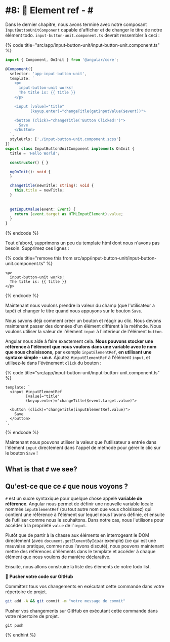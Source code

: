 # #8: 📎 Element ref - \#

Dans le dernier chapitre, nous avons terminé avec notre composant `InputButtonUnitComponent` capable d'afficher et de changer le titre de notre élément todo. `input-button-unit.component.ts` devrait ressembler à ceci :

{% code title="src/app/input-button-unit/input-button-unit.component.ts" %}
```typescript
import { Component, OnInit } from '@angular/core';

@Component({
  selector: 'app-input-button-unit',
  template: `
    <p>
      input-button-unit works!
      The title is: {{ title }}
    </p>

    <input [value]="title"
           (keyup.enter)="changeTitle(getInputValue($event))">

    <button (click)="changeTitle('Button Clicked!')">
      Save
    </button>
  `,  
  styleUrls: ['./input-button-unit.component.scss']  
})    
export class InputButtonUnitComponent implements OnInit {
  title = 'Hello World';

  constructor() { }                     

  ngOnInit(): void {
  }

  changeTitle(newTitle: string): void {
    this.title = newTitle;
  }
  
  
  getInputValue(event: Event) {
    return (event.target as HTMLInputElement).value;
  }
}
```
{% endcode %}

Tout d'abord, supprimons un peu du template html dont nous n'avons pas besoin. Supprimez ces lignes :

{% code title="remove this from src/app/input-button-unit/input-button-unit.component.ts" %}
```markup
<p>
  input-button-unit works!
  The title is: {{ title }}
</p>
```
{% endcode %}

Maintenant nous voulons prendre la valeur du champ \(que l'utilisateur a tapé\) et changer le titre quand nous appuyons sur le bouton `Save`.

Nous savons déjà comment créer un bouton et réagir au clic. Nous devons maintenant passer des données d'un élément différent à la méthode. Nous voulons utiliser la valeur de l'élément `input` à l'intérieur de l'élément `button`.

Angular nous aide à faire exactement cela. **Nous pouvons stocker une référence à l'élément que nous voulons dans une variable avec le nom que nous choisissons,** par exemple `inputElementRef`, **en utilisant une syntaxe simple - un `#`.** Ajoutez `#inputElementRef` à l'élément `input`, et utilisez-le dans l'événement `click` du bouton :

{% code title="src/app/input-button-unit/input-button-unit.component.ts" %}
```markup
template: `
  <input #inputElementRef
         [value]="title"
         (keyup.enter)="changeTitle($event.target.value)">

  <button (click)="changeTitle(inputElementRef.value)">
    Save
  </button>
`,
```
{% endcode %}

Maintenant nous pouvons utiliser la valeur que l'utilisateur a entrée dans l'élément `input` directement dans l'appel de méthode pour gérer le clic sur le bouton `Save` !

## What is that `#` we see?
## Qu'est-ce que ce `#` que nous voyons ?

`#` est un sucre syntaxique pour quelque chose appelé **variable de référence**. Angular nous permet de définir une nouvelle variable locale nommée `inputElementRef` \(ou tout autre nom que vous choisissez\) qui contient une référence à l'élément sur lequel nous l'avons définie, et ensuite de l'utiliser comme nous le souhaitons. Dans notre cas, nous l'utilisons pour accéder à la propriété `value` de l'`input`.

Plutôt que de partir à la chasse aux éléments en interrogeant le DOM directement (avec `document.getElementById`par exemple) \(ce qui est une mauvaise pratique, comme nous l'avons discuté\), nous pouvons maintenant mettre des références d'éléments dans le template et accéder à chaque élément que nous voulons de manière déclarative.

Ensuite, nous allons construire la liste des éléments de notre todo list.


💾 **Pusher votre code sur GitHub**

Committez tous vos changements en exécutant cette commande dans votre répertoire de projet.

```bash
git add -A && git commit -m "votre message de commit"
```

Pusher vos changements sur GitHub en exécutant cette commande dans votre répertoire de projet.

```
git push
```
{% endhint %}
